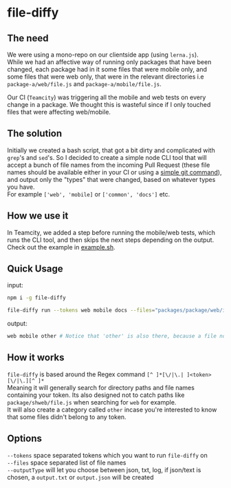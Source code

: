 # file-diffy

## The need
We were using a mono-repo on our clientside app (using `lerna.js`).    
While we had an affective way of running only packages that have been changed, each package had in it some files that were mobile only, and some files that were web only, that were in the relevant directories i.e `package-a/web/file.js` and `package-a/mobile/file.js`.

Our CI (`Teamcity`) was triggering all the mobile and web tests on every change in a package. We thought this is wasteful since if I only touched files that were affecting web/mobile.

## The solution
Initially we created a bash script, that got a bit dirty and complicated with `grep`'s and `sed`'s. 
So I decided to create a simple node CLI tool that will accept a bunch of file names from the incoming Pull Request (these file names should be available either in your CI or using a [simple git command](./example.sh)), and output only the "types" that were changed, based on whatever types you have.      
For example `['web', 'mobile]` or `['common', 'docs']` etc.

## How we use it
In Teamcity, we added a step before running the mobile/web tests, which runs the CLI tool, and then skips the next steps depending on the output. Check out the example in [example.sh](./example.sh).


## Quick Usage
input:
```bash
npm i -g file-diffy

file-diffy run --tokens web mobile docs --files="packages/package/web/index.js packages/src/mobile.index.ts packages/common/stuff.js"
```


output:
```bash
web mobile other # Notice that 'other' is also there, because a file not belonging to any token was found
```

## How it works
`file-diffy` is based around the Regex command `[^ ]*[\/|\.| ]<token>[\/|\.][^ ]*`   
Meaning it will generally search for directory paths and file names containing your token.
Its also designed not to catch paths like `package/shweb/file.js` when searching for `web` for example.   
It will also create a category called `other` incase you're interested to know that some files didn't belong to any token.


## Options
`--tokens` space separated tokens which you want to run `file-diffy` on    
`--files` space separated list of file names    
`--outputType` will let you choose between json, txt, log, if json/text is chosen, a `output.txt` or `output.json` will be created

